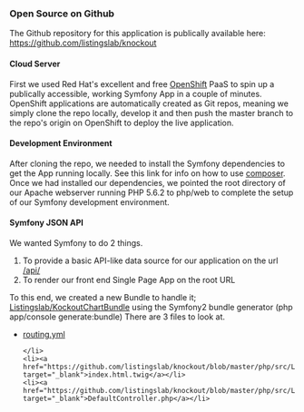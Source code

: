<h3>Open Source on Github</h3>
<p>The Github repository for this application is publically available here: <a href="https://github.com/listingslab/knockout" target="_blank">https://github.com/listingslab/knockout</a></p>

<h4>Cloud Server</h4>
<p>First we used Red Hat's excellent and free <a href="https://www.openshift.com" target="_blank">OpenShift</a> PaaS to spin up a publically accessible, working Symfony App in a couple of minutes. OpenShift applications are automatically created as Git repos, meaning we simply clone the repo locally, develop it and then push the master branch to the repo's origin on OpenShift to deploy the live application.

<h4>Development Environment</h4>
<p>After cloning the repo, we needed to install the Symfony dependencies to get the App running locally. See this link for info on how to use <a href="https://getcomposer.org/download/" target="_blank">composer</a>. Once we had installed our dependencies, we pointed the root directory of our Apache webserver running PHP 5.6.2 to php/web to complete the setup of our Symfony development environment.</p>

<h4>Symfony JSON API</h4>
<p>We wanted Symfony to do 2 things.</p> 
<ol>
    <li>To provide a basic API-like data source for our application on the url <a href="http://knockout-listingslab.rhcloud.com/api" target="blank">/api/</a></li>
    <li>To render our front end Single Page App on the root URL</li>
</ol>
<p>To this end, we created a new Bundle to handle it; <a href="https://github.com/listingslab/knockout/tree/master/php/src/Listingslab/KockoutChartBundle" target="_blank">Listingslab/KockoutChartBundle</a> using the Symfony2 bundle generator (php app/console generate:bundle)
There are 3 files to look at.</p> 

<ul>
    <li><a href="https://github.com/listingslab/knockout/blob/master/php/src/Listingslab/KockoutChartBundle/Resources/config/routing.yml" target="blank">routing.yml</a><br/>
    
    </li>
    <li><a href="https://github.com/listingslab/knockout/blob/master/php/src/Listingslab/KockoutChartBundle/Resources/views/Default/index.html.twig" target="_blank">index.html.twig</a></li>
    <li><a href="https://github.com/listingslab/knockout/blob/master/php/src/Listingslab/KockoutChartBundle/Controller/DefaultController.php" target="_blank">DefaultController.php</a></li>
</ul>

